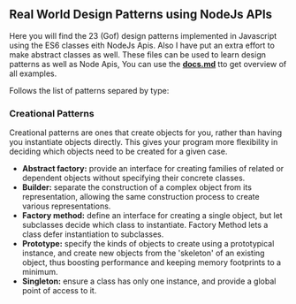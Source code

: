 ## Real World Design Patterns using NodeJs APIs

Here you will find the 23 (Gof) design patterns implemented in Javascript using the ES6 classes eith NodeJs Apis. Also I have put an extra effort to make abstract classes as well. These files can be used to learn design patterns as well as Node Apis, You can use the [**docs.md**](docs.md) tto get overview of all examples.

Follows the list of patterns separed by type:

### Creational Patterns
Creational patterns are ones that create objects for you, rather than having you instantiate objects directly. This gives your program more flexibility in deciding which objects need to be created for a given case.

- **Abstract factory:** provide an interface for creating families of related or dependent objects without specifying their concrete classes.
- **Builder:** separate the construction of a complex object from its representation, allowing the same construction process to create various representations.
- **Factory method:** define an interface for creating a single object, but let subclasses decide which class to instantiate. Factory Method lets a class defer instantiation to subclasses.
- **Prototype:** specify the kinds of objects to create using a prototypical instance, and create new objects from the 'skeleton' of an existing object, thus boosting performance and keeping memory footprints to a minimum.
- **Singleton:** ensure a class has only one instance, and provide a global point of access to it.

